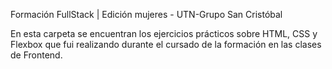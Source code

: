 Formación FullStack | Edición mujeres - UTN-Grupo San Cristóbal

En esta carpeta se encuentran los ejercicios prácticos sobre HTML, CSS y Flexbox que fui realizando durante el cursado de la formación en las clases de Frontend.
